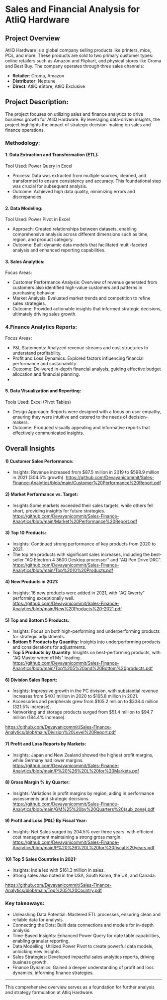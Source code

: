 # Sales and Financial Analysis for AtliQ Hardware
## **Project Overview**

AtliQ Hardware is a global company selling products like printers, mice, PCs, and more. These products are sold to two primary customer types: online retailers such as Amazon and Flipkart, and physical stores like Croma and Best Buy. The company operates through three sales channels:

- **Retailer**: Croma, Amazon
- **Distributor**: Neptune
- **Direct**: AtliQ eStore, AtliQ Exclusive
## Project Description:
The project focuses on utilizing sales and finance analytics to drive business growth for AtliQ Hardware. By leveraging data-driven insights, the project highlights the impact of strategic decision-making on sales and finance operations.

### Methodology:
#### 1. Data Extraction and Transformation (ETL):
Tool Used: Power Query in Excel
- Process: Data was extracted from multiple sources, cleaned, and transformed to ensure consistency and accuracy. This foundational step was crucial for subsequent analysis.
- Outcome: Achieved high data quality, minimizing errors and discrepancies.

#### 2. Data Modeling:
Tool Used: Power Pivot in Excel
- Approach: Created relationships between datasets, enabling comprehensive analysis across different dimensions such as time, region, and product category.
- Outcome: Built dynamic data models that facilitated multi-faceted analysis and enhanced reporting capabilities.


#### 3. Sales Analytics:
Focus Areas:
- Customer Performance Analysis: Overview of revenue generated from customers also identified high-value customers and patterns in purchasing behavior.
- Market Analysis: Evaluated market trends and competition to refine sales strategies.
- Outcome: Provided actionable insights that informed strategic decisions, ultimately driving sales growth.
 
     
### 4.Finance Analytics Reports:
Focus Areas:
- P&L Statements: Analyzed revenue streams and cost structures to understand profitability.
- Profit and Loss Dynamics: Explored factors influencing financial performance and sustainability.
- Outcome: Delivered in-depth financial analysis, guiding effective budget allocation and financial planning.
-    
#### 5. Data Visualization and Reporting:
Tools Used: Excel (Pivot Tables)
- Design Approach: Reports were designed with a focus on user empathy, ensuring they were intuitive and catered to the needs of decision-makers.
- Outcome: Produced visually appealing and informative reports that effectively communicated insights.

## Overall Insights

#### 1) Customer Sales Performance:
 - Insights: Revenue increased from $87.5 million in 2019 to $598.9 million in 2021 (304.5% growth).
 https://github.com/Devayanicommit/Sales-Finance-Analytics/blob/main/Customer%20Performance%20Report.pdf

#### 2) Market Performance vs. Target: 
 - Insights:Some markets exceeded their sales targets, while others fell short, providing insights for future strategies.
  https://github.com/Devayanicommit/Sales-Finance-Analytics/blob/main/Market%20Performance%20Report.pdf

#### 3) Top 10 Products: 
   - Insights:  Continued strong performance of key products from 2020 to 2021.
   - The top ten products with significant sales increases, including the best-seller "AQ Electron 4 3600 Desktop processor" and "AQ Pen Drive DRC".      
https://github.com/Devayanicommit/Sales-Finance-Analytics/blob/main/Top%2010%20Products.pdf

#### 4) New Products in 2021:
   - Insights: 16 new products were added in 2021, with "AQ Qwerty" performing exceptionally well.    
https://github.com/Devayanicommit/Sales-Finance-Analytics/blob/main/New%20Products%20-2021.pdf

#### 5) Top and Bottom 5 Products: 
   - Insights: Focus on both high-performing and underperforming products for strategic adjustments.
   - **Bottom 5 Products by Quantity**: Insights into underperforming products and considerations for adjustments.
   - **Top 5 Products by Quantity**: Insights on best-performing products, with "AQ Master wired x1 Ms" leading.
https://github.com/Devayanicommit/Sales-Finance-Analytics/blob/main/Top%205%20and%20Bottom%20products.pdf
 
#### 6) Division Sales Report: 
   - Insights: Impressive growth in the PC division, with substantial revenue increases from $40.1 million in 2020 to $165.8 million in 2021.
   - Accessories and peripherals grew from $105.2 million to $338.4 million (321.5% increase).
   - Networking and storage products surged from $51.4 million to $94.7 million (184.4% increase).

https://github.com/Devayanicommit/Sales-Finance-Analytics/blob/main/Division%20Level%20Report.pdf

#### 7) Profit and Loss Reports by Markets: 
 - Insights: Japan and New Zealand showed the highest profit margins, while Germany had lower margins.
https://github.com/Devayanicommit/Sales-Finance-Analytics/blob/main/P%20%26%20L%20for%20Markets.pdf

#### 8) Gross Margin % by Quarter: 
 - Insights: Variations in profit margins by region, aiding in performance assessments and strategic decisions.
 https://github.com/Devayanicommit/Sales-Finance-Analytics/blob/main/GM%25%20by%20Quarters%20(sub_zone).pdf
 
#### 9) Profit and Loss (P&L) By Fiscal Year:
 - Insights: Net Sales surged by 204.5% over three years, with efficient cost management maintaining a strong gross margin.
https://github.com/Devayanicommit/Sales-Finance-Analytics/blob/main/P%20%26%20L%20for%20fiscal%20years.pdf

#### 10) Top 5 Sales Countries in 2021:
 - Insights: India led with $161.3 million in sales.
 - Strong sales also noted in the USA, South Korea, the UK, and Canada.
    
https://github.com/Devayanicommit/Sales-Finance-Analytics/blob/main/Top%205%20Country.pdf


### Key takeaways:
- Unleashing Data Potential: Mastered ETL processes, ensuring clean and reliable data for analysis.
- Connecting the Dots: Built data connections and models for in-depth analysis.
- Time-Based Insights: Enhanced Power Query for date table capabilities, enabling granular reporting.
- Data Modelling: Utilized Power Pivot to create powerful data models, unlocking new insights.
- Sales Strategies: Developed impactful sales analytics reports, driving business growth.
- Finance Dynamics: Gained a deeper understanding of profit and loss dynamics, informing finance strategies.
---

This comprehensive overview serves as a foundation for further analysis and strategy formulation at Atliq Hardware.
